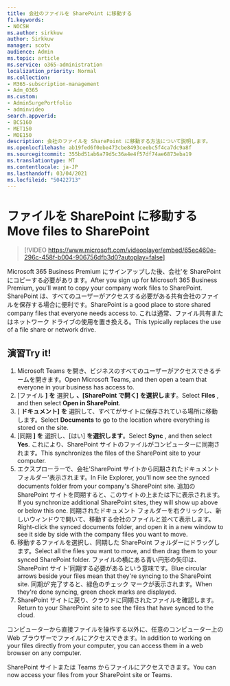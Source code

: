 ```yaml
---
title: 会社のファイルを SharePoint に移動する
f1.keywords:
- NOCSH
ms.author: sirkkuw
author: Sirkkuw
manager: scotv
audience: Admin
ms.topic: article
ms.service: o365-administration
localization_priority: Normal
ms.collection:
- M365-subscription-management
- Adm_O365
ms.custom:
- AdminSurgePortfolio
- adminvideo
search.appverid:
- BCS160
- MET150
- MOE150
description: 会社のファイルを SharePoint に移動する方法について説明します。
ms.openlocfilehash: ab19fed6f0ebe473cbe8493ceebc5f4ca7dc9a8f
ms.sourcegitcommit: 355bd51ab6a79d5c36a4e4f57df74ae6873eba19
ms.translationtype: MT
ms.contentlocale: ja-JP
ms.lasthandoff: 03/04/2021
ms.locfileid: "50422713"
---
```

# <a name="move-files-to-sharepoint"></a><span data-ttu-id="81d41-103">ファイルを SharePoint に移動する</span><span class="sxs-lookup"><span data-stu-id="81d41-103">Move files to SharePoint</span></span>

> [!VIDEO https://www.microsoft.com/videoplayer/embed/65ec460e-296c-458f-b004-906756dfb3d0?autoplay=false]

<span data-ttu-id="81d41-104">Microsoft 365 Business Premium にサインアップした後、会社&#39;を SharePoint にコピーする必要があります。</span><span class="sxs-lookup"><span data-stu-id="81d41-104">After you sign up for Microsoft 365 Business Premium, you&#39;ll want to copy your company work files to SharePoint.</span></span> <span data-ttu-id="81d41-105">SharePoint は、すべてのユーザーがアクセスする必要がある共有会社のファイルを保存する場合に便利です。</span><span class="sxs-lookup"><span data-stu-id="81d41-105">SharePoint is a good place to store shared company files that everyone needs access to.</span></span> <span data-ttu-id="81d41-106">これは通常、ファイル共有またはネットワーク ドライブの使用を置き換える。</span><span class="sxs-lookup"><span data-stu-id="81d41-106">This typically replaces the use of a file share or network drive.</span></span>

## <a name="try-it"></a><span data-ttu-id="81d41-107">演習</span><span class="sxs-lookup"><span data-stu-id="81d41-107">Try it!</span></span>

1. <span data-ttu-id="81d41-108">Microsoft Teams を開き、ビジネスのすべてのユーザーがアクセスできるチームを開きます。</span><span class="sxs-lookup"><span data-stu-id="81d41-108">Open Microsoft Teams, and then open a team that everyone in your business has access to.</span></span>
2. <span data-ttu-id="81d41-109">[ファイル  **] を** 選択し  **、[SharePoint で開く] を選択します**。</span><span class="sxs-lookup"><span data-stu-id="81d41-109">Select  **Files** , and then select  **Open in SharePoint**.</span></span>
3. <span data-ttu-id="81d41-110">[  **ドキュメント] を** 選択して、すべてがサイトに保存されている場所に移動します。</span><span class="sxs-lookup"><span data-stu-id="81d41-110">Select  **Documents** to go to the location where everything is stored on the site.</span></span>
4. <span data-ttu-id="81d41-111">[同期  **] を** 選択し、[はい]  **を選択します**。</span><span class="sxs-lookup"><span data-stu-id="81d41-111">Select  **Sync** , and then select  **Yes**.</span></span> <span data-ttu-id="81d41-112">これにより、SharePoint サイトのファイルがコンピューターに同期されます。</span><span class="sxs-lookup"><span data-stu-id="81d41-112">This synchronizes the files of the SharePoint site to your computer.</span></span>
5. <span data-ttu-id="81d41-113">エクスプローラーで、会社&#39;SharePoint サイトから同期されたドキュメント フォルダー&#39;表示されます。</span><span class="sxs-lookup"><span data-stu-id="81d41-113">In File Explorer, you&#39;ll now see the synced documents folder from your company&#39;s SharePoint site.</span></span> <span data-ttu-id="81d41-114">追加の SharePoint サイトを同期すると、このサイトの上または下に表示されます。</span><span class="sxs-lookup"><span data-stu-id="81d41-114">If you synchronize additional SharePoint sites, they will show up above or below this one.</span></span> <span data-ttu-id="81d41-115">同期されたドキュメント フォルダーを右クリックし、新しいウィンドウで開いて、移動する会社のファイルと並べて表示します。</span><span class="sxs-lookup"><span data-stu-id="81d41-115">Right-click the synced documents folder, and open it in a new window to see it side by side with the company files you want to move.</span></span>
6. <span data-ttu-id="81d41-116">移動するファイルを選択し、同期した SharePoint フォルダーにドラッグします。</span><span class="sxs-lookup"><span data-stu-id="81d41-116">Select all the files you want to move, and then drag them to your synced SharePoint folder.</span></span> <span data-ttu-id="81d41-117">ファイルの横にある青い円形の矢印は、SharePoint サイト&#39;同期する必要があるという意味です。</span><span class="sxs-lookup"><span data-stu-id="81d41-117">Blue circular arrows beside your files mean that they&#39;re syncing to the SharePoint site.</span></span> <span data-ttu-id="81d41-118">同期が&#39;完了すると、緑色のチェック マークが表示されます。</span><span class="sxs-lookup"><span data-stu-id="81d41-118">When they&#39;re done syncing, green check marks are displayed.</span></span>
7. <span data-ttu-id="81d41-119">SharePoint サイトに戻り、クラウドに同期されたファイルを確認します。</span><span class="sxs-lookup"><span data-stu-id="81d41-119">Return to your SharePoint site to see the files that have synced to the cloud.</span></span>

<span data-ttu-id="81d41-120">コンピューターから直接ファイルを操作する以外に、任意のコンピューター上の Web ブラウザーでファイルにアクセスできます。</span><span class="sxs-lookup"><span data-stu-id="81d41-120">In addition to working on your files directly from your computer, you can access them in a web browser on any computer.</span></span>

<span data-ttu-id="81d41-121">SharePoint サイトまたは Teams からファイルにアクセスできます。</span><span class="sxs-lookup"><span data-stu-id="81d41-121">You can now access your files from your SharePoint site or Teams.</span></span>